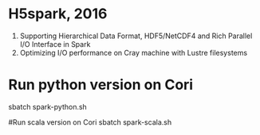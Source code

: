 # H5spark, 2016
1. Supporting Hierarchical Data Format, HDF5/NetCDF4 and Rich Parallel I/O Interface in Spark
2. Optimizing I/O performance on Cray machine with Lustre filesystems

# Run python version on Cori
sbatch spark-python.sh

#Run scala version on Cori
sbatch spark-scala.sh
